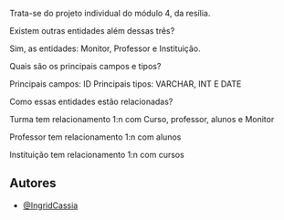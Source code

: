 Trata-se do projeto individual do módulo 4, da resília.

Existem outras entidades além dessas três?

Sim, as entidades: Monitor, Professor e Instituição.

Quais são os principais campos e tipos?

Principais campos: ID Principais tipos: VARCHAR, INT E DATE

Como essas entidades estão relacionadas?

Turma tem relacionamento 1:n com Curso, professor, alunos e Monitor

Professor tem relacionamento 1:n com alunos

Instituição tem relacionamento 1:n com cursos





## Autores

- [@IngridCassia](https://github.com/IngridCassia)


